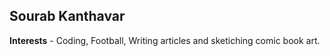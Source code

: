 ## Sourab Kanthavar
**Interests** - Coding, Football, Writing articles and sketiching comic book art.
